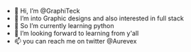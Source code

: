 - 👋 Hi, I’m @GraphiTeck
- 👀 I’m into Graphic designs and also interested in full stack
- 🌱 So I’m currently learning python
- 💞️ I’m looking forward to learning from y'all
- 📫 you can reach me on twitter @Aurevex

<!---
GraphiTeck/GraphiTeck is a ✨ special ✨ repository because its `README.md` (this file) appears on your GitHub profile.
You can click the Preview link to take a look at your changes.
--->
